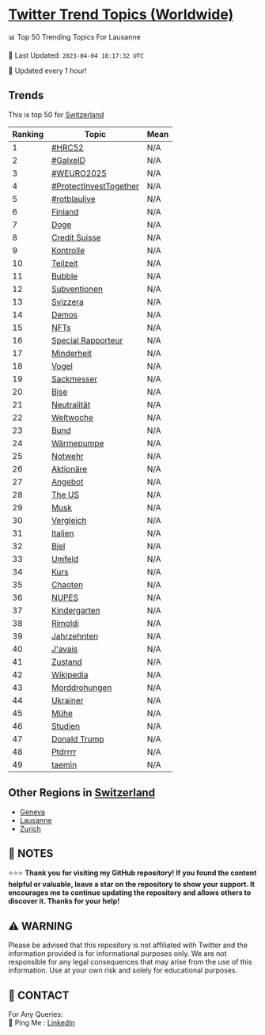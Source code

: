 [Twitter Trend Topics (Worldwide)](https://github.com/ErcinDedeoglu/Twitter-Trend-Topics)
==========


📊 Top 50 Trending Topics For Lausanne

📆 Last Updated: `2023-04-04 18:17:32 UTC`

🔧 Updated every 1 hour!


## Trends

This is top 50 for [Switzerland](</Switzerland>)

| Ranking | Topic | Mean |
| ------- | ------------ | ------------ |
| 1 | [#HRC52](http://twitter.com/search?q=%23HRC52) | N/A |
| 2 | [#GalxeID](http://twitter.com/search?q=%23GalxeID) | N/A |
| 3 | [#WEURO2025](http://twitter.com/search?q=%23WEURO2025) | N/A |
| 4 | [#ProtectInvestTogether](http://twitter.com/search?q=%23ProtectInvestTogether) | N/A |
| 5 | [#rotblaulive](http://twitter.com/search?q=%23rotblaulive) | N/A |
| 6 | [Finland](http://twitter.com/search?q=Finland) | N/A |
| 7 | [Doge](http://twitter.com/search?q=Doge) | N/A |
| 8 | [Credit Suisse](http://twitter.com/search?q=Credit+Suisse) | N/A |
| 9 | [Kontrolle](http://twitter.com/search?q=Kontrolle) | N/A |
| 10 | [Teilzeit](http://twitter.com/search?q=Teilzeit) | N/A |
| 11 | [Bubble](http://twitter.com/search?q=Bubble) | N/A |
| 12 | [Subventionen](http://twitter.com/search?q=Subventionen) | N/A |
| 13 | [Svizzera](http://twitter.com/search?q=Svizzera) | N/A |
| 14 | [Demos](http://twitter.com/search?q=Demos) | N/A |
| 15 | [NFTs](http://twitter.com/search?q=NFTs) | N/A |
| 16 | [Special Rapporteur](http://twitter.com/search?q=Special+Rapporteur) | N/A |
| 17 | [Minderheit](http://twitter.com/search?q=Minderheit) | N/A |
| 18 | [Vogel](http://twitter.com/search?q=Vogel) | N/A |
| 19 | [Sackmesser](http://twitter.com/search?q=Sackmesser) | N/A |
| 20 | [Bise](http://twitter.com/search?q=Bise) | N/A |
| 21 | [Neutralität](http://twitter.com/search?q=Neutralit%c3%a4t) | N/A |
| 22 | [Weltwoche](http://twitter.com/search?q=Weltwoche) | N/A |
| 23 | [Bund](http://twitter.com/search?q=Bund) | N/A |
| 24 | [Wärmepumpe](http://twitter.com/search?q=W%c3%a4rmepumpe) | N/A |
| 25 | [Notwehr](http://twitter.com/search?q=Notwehr) | N/A |
| 26 | [Aktionäre](http://twitter.com/search?q=Aktion%c3%a4re) | N/A |
| 27 | [Angebot](http://twitter.com/search?q=Angebot) | N/A |
| 28 | [The US](http://twitter.com/search?q=The+US) | N/A |
| 29 | [Musk](http://twitter.com/search?q=Musk) | N/A |
| 30 | [Vergleich](http://twitter.com/search?q=Vergleich) | N/A |
| 31 | [Italien](http://twitter.com/search?q=Italien) | N/A |
| 32 | [Biel](http://twitter.com/search?q=Biel) | N/A |
| 33 | [Umfeld](http://twitter.com/search?q=Umfeld) | N/A |
| 34 | [Kurs](http://twitter.com/search?q=Kurs) | N/A |
| 35 | [Chaoten](http://twitter.com/search?q=Chaoten) | N/A |
| 36 | [NUPES](http://twitter.com/search?q=NUPES) | N/A |
| 37 | [Kindergarten](http://twitter.com/search?q=Kindergarten) | N/A |
| 38 | [Rimoldi](http://twitter.com/search?q=Rimoldi) | N/A |
| 39 | [Jahrzehnten](http://twitter.com/search?q=Jahrzehnten) | N/A |
| 40 | [J'avais](http://twitter.com/search?q=J%27avais) | N/A |
| 41 | [Zustand](http://twitter.com/search?q=Zustand) | N/A |
| 42 | [Wikipedia](http://twitter.com/search?q=Wikipedia) | N/A |
| 43 | [Morddrohungen](http://twitter.com/search?q=Morddrohungen) | N/A |
| 44 | [Ukrainer](http://twitter.com/search?q=Ukrainer) | N/A |
| 45 | [Mühe](http://twitter.com/search?q=M%c3%bche) | N/A |
| 46 | [Studien](http://twitter.com/search?q=Studien) | N/A |
| 47 | [Donald Trump](http://twitter.com/search?q=Donald+Trump) | N/A |
| 48 | [Ptdrrrr](http://twitter.com/search?q=Ptdrrrr) | N/A |
| 49 | [taemin](http://twitter.com/search?q=taemin) | N/A |



## Other Regions in [Switzerland](</Switzerland>)

* [Geneva](</Switzerland/Geneva.md>)
* [Lausanne](</Switzerland/Lausanne.md>)
* [Zurich](</Switzerland/Zurich.md>)



## 📝 NOTES

⭐⭐⭐ **Thank you for visiting my GitHub repository! If you found the content helpful or valuable, leave a star on the repository to show your support. It encourages me to continue updating the repository and allows others to discover it. Thanks for your help!**


## ⚠️ WARNING

Please be advised that this repository is not affiliated with Twitter and the information provided is for informational purposes only. We are not responsible for any legal consequences that may arise from the use of this information. Use at your own risk and solely for educational purposes.


## 📨 CONTACT

 For Any Queries:  
            🏓 Ping Me : [LinkedIn](https://www.linkedin.com/in/ercindedeoglu/)
